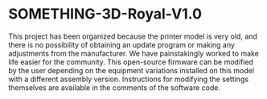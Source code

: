 # SOMETHING-3D-Royal-V1.0

This project has been organized because the printer model is very old, and there is no possibility of obtaining an update program or making any adjustments from the manufacturer. We have painstakingly worked to make life easier for the community. This open-source firmware can be modified by the user depending on the equipment variations installed on this model with a different assembly version. Instructions for modifying the settings themselves are available in the comments of the software code.
